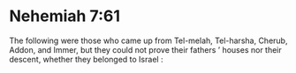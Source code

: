 # Nehemiah 7:61

The following were those who came up from Tel-melah, Tel-harsha, Cherub, Addon, and Immer, but they could not prove their fathers ’ houses nor their descent, whether they belonged to Israel :
